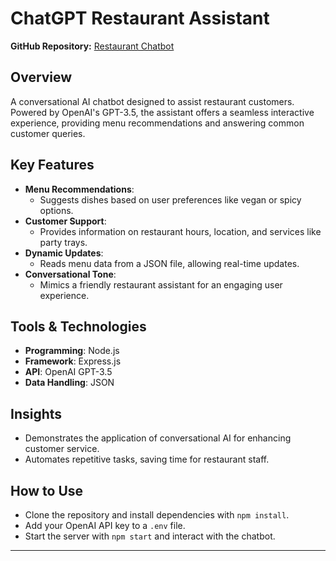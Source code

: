 # ChatGPT Restaurant Assistant

**GitHub Repository:** [Restaurant Chatbot](https://github.com/anzarshah/chatbot-restauranthttps://github.com)

## Overview
A conversational AI chatbot designed to assist restaurant customers. Powered by OpenAI's GPT-3.5, the assistant offers a seamless interactive experience, providing menu recommendations and answering common customer queries.

## Key Features
- **Menu Recommendations**:
  - Suggests dishes based on user preferences like vegan or spicy options.
- **Customer Support**:
  - Provides information on restaurant hours, location, and services like party trays.
- **Dynamic Updates**:
  - Reads menu data from a JSON file, allowing real-time updates.
- **Conversational Tone**:
  - Mimics a friendly restaurant assistant for an engaging user experience.

## Tools & Technologies
- **Programming**: Node.js
- **Framework**: Express.js
- **API**: OpenAI GPT-3.5
- **Data Handling**: JSON

## Insights
- Demonstrates the application of conversational AI for enhancing customer service.
- Automates repetitive tasks, saving time for restaurant staff.

## How to Use
- Clone the repository and install dependencies with `npm install`.
- Add your OpenAI API key to a `.env` file.
- Start the server with `npm start` and interact with the chatbot.

---

